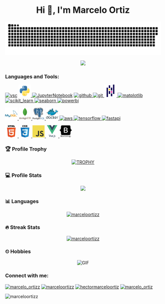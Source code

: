 <h1 align="center">Hi 👋, I'm Marcelo Ortiz</h1>


<!--- snake -->
<div align="center">
    <img src="https://raw.githubusercontent.com/CompetitiveLin/Snake-in-Contribution-Grid/output/github-contribution-grid-snake-dark.svg" alt="snake">
</div>


<p align="center">
  <a href="https://github.com/DenverCoder1/readme-typing-svg"><img src="https://readme-typing-svg.herokuapp.com?lines=Computer+Science+Student;Full+Stack+Web+Developer+in+progress;DS%20|%20AI%20|%20ML%20Enthusiast;Always%20learning%20new%20things&center=true&width=500&height=50"></a>
</p>







<h3 align="left">Languages and Tools:</h3>

<p align="left"> 
<!--- vsc -->
<a href="https://code.visualstudio.com/" target="_blank" ><img src="https://code.visualstudio.com/assets/images/code-stable.png" alt="vsc" width="40" height="40"/></a>
<!--- python -->
<a href="https://www.python.org" target="_blank" rel="noreferrer"> <img src="https://raw.githubusercontent.com/devicons/devicon/master/icons/python/python-original.svg" alt="python" width="40" height="40"/> </a> 
<!--- jupyter -->
<a href="https://jupyter.org/" target="_blank"> <img src="https://upload.wikimedia.org/wikipedia/commons/thumb/3/38/Jupyter_logo.svg/1200px-Jupyter_logo.svg.png" alt="JupyterNotebook" width="40" height="40"/></a>
<!--- github -->
<a href="https://github.com/" target="_blank" rel="noreferrer"> <img src="https://github.githubassets.com/assets/GitHub-Mark-ea2971cee799.png" alt="github" width="40" height="40"/> </a> 
<!--- git -->
<a href="https://git-scm.com/" target="_blank" rel="noreferrer"> <img src="https://www.vectorlogo.zone/logos/git-scm/git-scm-icon.svg" alt="git" width="40" height="40"/> </a> 
<!--- pandas -->
<a href="https://pandas.pydata.org/" target="_blank" rel="noreferrer"> <img src="https://raw.githubusercontent.com/devicons/devicon/2ae2a900d2f041da66e950e4d48052658d850630/icons/pandas/pandas-original.svg" alt="pandas" width="40" height="40"/> </a>
<!--- matplotlib -->
<a href="https://matplotlib.org/" target="blank" > <img src="https://upload.wikimedia.org/wikipedia/commons/thumb/8/84/Matplotlib_icon.svg/2048px-Matplotlib_icon.svg.png" alt="matplotlib" width="40" height="40"/> </a>
<!--- scikit-learn -->
<a href="https://scikit-learn.org/" target="_blank" rel="noreferrer"> <img src="https://upload.wikimedia.org/wikipedia/commons/0/05/Scikit_learn_logo_small.svg" alt="scikit_learn" width="40" height="40"/> </a> 
<!--- seaborn -->
<a href="https://seaborn.pydata.org/" target="_blank" rel="noreferrer"> <img src="https://seaborn.pydata.org/_images/logo-mark-lightbg.svg" alt="seaborn" width="40" height="40"/> </a> 
<!--- powerbi -->
<a href="https://powerbi.microsoft.com/es-es/" target="_blank" ><img src="https://upload.wikimedia.org/wikipedia/commons/thumb/c/cf/New_Power_BI_Logo.svg/630px-New_Power_BI_Logo.svg.png" alt="powerbi" width="40" height="40"/></a>
</p>

<p align="left"> 
<!--- mysql -->
<a href="https://www.mysql.com/" target="_blank" rel="noreferrer"> <img src="https://raw.githubusercontent.com/devicons/devicon/master/icons/mysql/mysql-original-wordmark.svg" alt="mysql" width="40" height="40"/> </a> 
<!--- mongoDB -->
<a href="https://www.mongodb.com/" target="_blank" rel="noreferrer"> <img src="https://raw.githubusercontent.com/devicons/devicon/master/icons/mongodb/mongodb-original-wordmark.svg" alt="mongodb" width="40" height="40"/> </a> 
<!--- postgreSQL -->
<a href="https://www.postgresql.org" target="_blank" rel="noreferrer"> <img src="https://raw.githubusercontent.com/devicons/devicon/master/icons/postgresql/postgresql-original-wordmark.svg" alt="postgresql" width="40" height="40"/> </a> 
<!--- docker -->
<a href="https://www.docker.com/" target="_blank" rel="noreferrer"> <img src="https://raw.githubusercontent.com/devicons/devicon/master/icons/docker/docker-original-wordmark.svg" alt="docker" width="40" height="40"/> </a> 
<!--- aws -->
<a href="https://aws.amazon.com" target="_blank" rel="noreferrer"> <img src="https://encrypted-tbn0.gstatic.com/images?q=tbn:ANd9GcRkQEix4Xg2j8ZSugqYQucUTyXq8L5-vAxVzzRJbU145sAc1JDpu_V7gjiB6Yewhckvg-k&usqp=CAU" alt="aws" width="40" height="40"/> </a> 
<!--- tensorflow -->
<a href="https://www.tensorflow.org" target="_blank" rel="noreferrer"> <img src="https://www.vectorlogo.zone/logos/tensorflow/tensorflow-icon.svg" alt="tensorflow" width="40" height="40"/> </a> 
<!--- fastapi -->
</a><a href="https://fastapi.tiangolo.com/" target="_blank" ><img src="https://cdn.worldvectorlogo.com/logos/fastapi.svg" alt="fastapi" width="40" height="40"/>
</p>

<p align="left"> 
<!--- html -->
<a href="https://www.w3.org/html/" target="_blank" rel="noreferrer"> <img src="https://raw.githubusercontent.com/devicons/devicon/master/icons/html5/html5-original-wordmark.svg" alt="html5" width="40" height="40"/> </a> 
<!--- css -->
<a href="https://www.w3schools.com/css/" target="_blank" rel="noreferrer"> <img src="https://raw.githubusercontent.com/devicons/devicon/master/icons/css3/css3-original-wordmark.svg" alt="css3" width="40" height="40"/> </a> 
<!--- JavaScript -->
<a href="https://developer.mozilla.org/en-US/docs/Web/JavaScript" target="_blank" rel="noreferrer"> <img src="https://raw.githubusercontent.com/devicons/devicon/master/icons/javascript/javascript-original.svg" alt="javascript" width="40" height="40"/> </a>
<!--- Vue.js -->
<a href="https://vuejs.org/" target="_blank" rel="noreferrer"> <img src="https://raw.githubusercontent.com/devicons/devicon/master/icons/vuejs/vuejs-original-wordmark.svg" alt="vuejs" width="40" height="40"/> </a> 
<!--- bootstrap -->
<a href="https://getbootstrap.com" target="_blank" rel="noreferrer"> <img src="https://raw.githubusercontent.com/devicons/devicon/master/icons/bootstrap/bootstrap-plain-wordmark.svg" alt="bootstrap" width="40" height="40"/> </a> 
</p>

### 🏆 Profile Trophy

<div align=center>
  <a href="https://github.com/ryo-ma/github-profile-trophy" title="Go to Source">
      <img align="center" width=70% src="https://github-profile-trophy.vercel.app/?username=marceloortizz&theme=discord&row=1&column=5&margin-h=15&margin-w=5&no-bg=true" alt="TROPHY" />
    </a>
</div>


### 💻 Profile Stats

<div align="center">
  <a href="https://github.com/marceloortizz">
    <img align="center" src="https://github-readme-stats.vercel.app/api?username=marceloortizz&show_icons=true&locale=en&theme=tokyonight" />
  </a>
</div>

### 📊 Languages

<div align="center">
    <a href="https://github.com/marceloortizz">
      <img align="center" src="https://github-readme-stats.vercel.app/api/top-langs/?username=marceloortizz&layout=compact&theme=tokyonight" alt="marceloortizz" />
    </a>
</div>

### 🔥 Streak Stats

<div align="center">
  <a href="https://github.com/marceloortizz">
    <img align="center" src="https://github-readme-streak-stats.herokuapp.com/?user=marceloortizz&theme=tokyonight" alt="marceloortizz" />
  </a>
</div>

### ⏲ Hobbies

<div align="center">
  <p><img align="center" alt="GIF" height="160px" src="https://media.giphy.com/media/Ah3zHH7hvsSB2/giphy.gif" /></p>
</div>

<h3 align="left">Connect with me:</h3>
<p align="left">
<a href="" target="blank"><img align="center" src="https://raw.githubusercontent.com/rahuldkjain/github-profile-readme-generator/master/src/images/icons/Social/twitter.svg" alt="marcelo_ortizz" height="30" width="40" /></a>
<a href="https://linkedin.com/in/marceloortizz" target="blank"><img align="center" src="https://raw.githubusercontent.com/rahuldkjain/github-profile-readme-generator/master/src/images/icons/Social/linked-in-alt.svg" alt="marceloortizz" height="30" width="40" /></a>
<a href="https://kaggle.com/hectormarceloortiz" target="blank"><img align="center" src="https://raw.githubusercontent.com/rahuldkjain/github-profile-readme-generator/master/src/images/icons/Social/kaggle.svg" alt="hectormarceloortiz" height="30" width="40" /></a>
<a href="https://discord.gg/" target="blank"><img align="center" src="https://raw.githubusercontent.com/rahuldkjain/github-profile-readme-generator/master/src/images/icons/Social/discord.svg" alt="marcelo_ortiz" height="30" width="40" /></a>
</p>


<p align="left"> <img src="https://komarev.com/ghpvc/?username=marceloortizz&label=Profile%20views&color=0e75b6&style=flat" alt="marceloortizz" /> </p>

